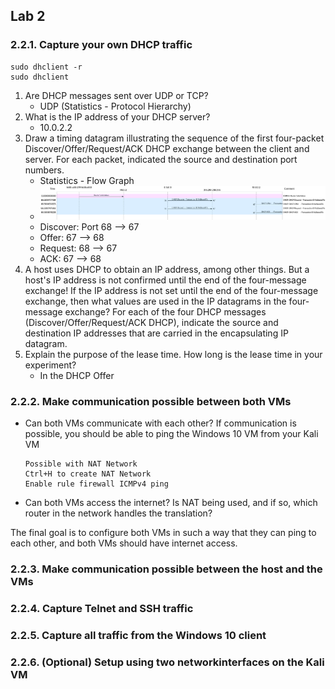 
## Lab 2

### 2.2.1. Capture your own DHCP traffic

```
sudo dhclient -r
sudo dhclient
```

1.  Are DHCP messages sent over UDP or TCP?
	- UDP (Statistics - Protocol Hierarchy)
2.  What is the IP address of your DHCP server?
	- 10.0.2.2
3.  Draw a timing datagram illustrating the sequence of the first four-packet Discover/Offer/Request/ACK DHCP exchange between the client and server. For each packet, indicated the source and destination port numbers.
	- Statistics - Flow Graph
	- ![](../Attachments/Pasted%20image%2020230224100558.png)
	- Discover: Port 68 --> 67
	- Offer: 67 --> 68
	- Request: 68 --> 67
	- ACK: 67 --> 68
4.  A host uses DHCP to obtain an IP address, among other things. But a host's IP address is not confirmed until the end of the four-message exchange! If the IP address is not set until the end of the four-message exchange, then what values are used in the IP datagrams in the four-message exchange? For each of the four DHCP messages (Discover/Offer/Request/ACK DHCP), indicate the source and destination IP addresses that are carried in the encapsulating IP datagram.
5.  Explain the purpose of the lease time. How long is the lease time in your experiment?
	- In the DHCP Offer

### 2.2.2. Make communication possible between both VMs

- Can both VMs communicate with each other? If communication is possible, you should be able to ping the Windows 10 VM from your Kali VM
    ```
    Possible with NAT Network
    Ctrl+H to create NAT Network
    Enable rule firewall ICMPv4 ping
    ```
- Can both VMs access the internet? Is NAT being used, and if so, which router in the network handles the translation?
    

The final goal is to configure both VMs in such a way that they can ping to each other, and both VMs should have internet access.

### 2.2.3. Make communication possible between the host and the VMs



### 2.2.4. Capture Telnet and SSH traffic

### 2.2.5. Capture all traffic from the Windows 10 client

### 2.2.6. (Optional) Setup using two networkinterfaces on the Kali VM

